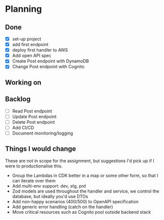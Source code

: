 # Planning

## Done
- [x] set-up project
- [x] add first endpoint
- [x] deploy first handler to AWS
- [x] Add open API spec
- [x] Create Post endpoint with DynamoDB
- [x] Change Post endpoint with Cognito

## Working on

## Backlog
- [ ] Read Post endpoint
- [ ] Update Post endpoint
- [ ] Delete Post endpoint
- [ ] Add CI/CD
- [ ] Document monitoring/logging

## Things I would change
These are not in scope for the assignment, but suggestions I'd pick up if I were to productionalise this.

- Group the Lambdas in CDK better in a map or some other form, so that I can iterate over them
- Add multi-env support: dev, stg, prd
- Zod models are used throughout the handler and service, we control the database, but ideally you'd use DTOs
- Add non-happy scenarios (400/500) to OpenAPI specification
- Add generic error handling (catch on the handler)
- Move critical resources such as Cognito pool outside backend stack
